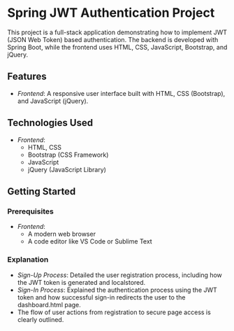 # Spring JWT Authentication Project

This project is a full-stack application demonstrating how to implement JWT (JSON Web Token) based authentication. The backend is developed with Spring Boot, while the frontend uses HTML, CSS, JavaScript, Bootstrap, and jQuery.

## Features

- *Frontend*: A responsive user interface built with HTML, CSS (Bootstrap), and JavaScript (jQuery).


## Technologies Used

- *Frontend*:
  - HTML, CSS
  - Bootstrap (CSS Framework)
  - JavaScript
  - jQuery (JavaScript Library)

## Getting Started

### Prerequisites

- *Frontend*:
  - A modern web browser
  - A code editor like VS Code or Sublime Text


### Explanation
- *Sign-Up Process*: Detailed the user registration process, including how the JWT token is generated and localstored.
- *Sign-In Process*: Explained the authentication process using the JWT token and how successful sign-in redirects the user to the dashboard.html page.
- The flow of user actions from registration to secure page access is clearly outlined.
